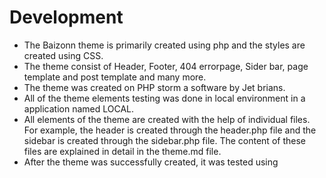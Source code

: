 # Development
- The Baizonn theme is primarily created using php and the styles are created using CSS.
- The theme consist of Header, Footer, 404 errorpage, Sider bar, page template and post template and many more.
- The theme was created on PHP storm a software by Jet brians. 
- All of the theme elements testing was done in local environment in a application named LOCAL.
- All elements of the theme are created with the help of individual files. For example, the header is created through the header.php file and the sidebar is created through the sidebar.php file. The content of these files are explained in detail in the theme.md file.
- After the theme was successfully created, it was tested using 
